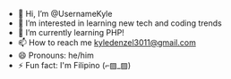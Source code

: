 - 👋 Hi, I’m @UsernameKyle
- 👀 I’m interested in learning new tech and coding trends
- 🌱 I’m currently learning PHP!
- 📫 How to reach me kyledenzel3011@gmail.com
- 😄 Pronouns: he/him
- ⚡ Fun fact: I'm Filipino (⌐▨_▨)

<!---
UsernameKyle/UsernameKyle is a ✨ special ✨ repository because its `README.md` (this file) appears on your GitHub profile.
You can click the Preview link to take a look at your changes.
--->
